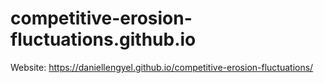 # competitive-erosion-fluctuations.github.io
Website: https://daniellengyel.github.io/competitive-erosion-fluctuations/
